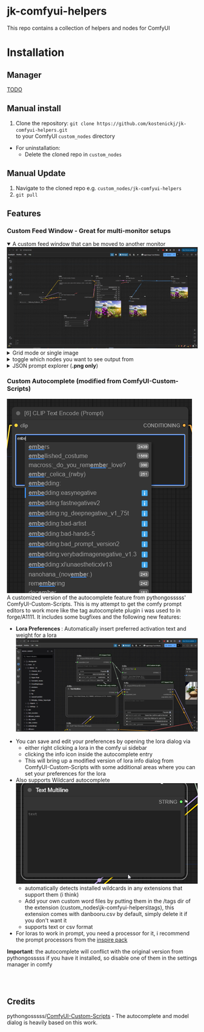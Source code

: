 # jk-comfyui-helpers
This repo contains a collection of helpers and nodes for ComfyUI

# Installation

## Manager

[TODO](https://github.com/ltdrdata/ComfyUI-Manager#how-to-register-your-custom-node-into-comfyui-manager)

## Manual install
1. Clone the repository:
`git clone https://github.com/kostenickj/jk-comfyui-helpers.git`  
to your ComfyUI `custom_nodes` directory

- For uninstallation:
  - Delete the cloned repo in `custom_nodes`

## Manual Update
1. Navigate to the cloned repo e.g. `custom_nodes/jk-comfyui-helpers`
2. `git pull`

## Features

### Custom Feed Window - Great for multi-monitor setups

<details open>
   <summary> A custom feed window that can be moved to another monitor</summary>
   <img src="./img/OpenFeed.gif"> </img>
</details> 
<details> 
   <summary>Grid mode or single image</summary>
   <img src="./img/Modes.gif"> </img>
</details>
<details> 
   <summary>toggle which nodes you want to see output from</summary>
   <img src="./img/VisibilityToggle.gif"> </img>
</details>
<details> 
   <summary>JSON prompt explorer (<b>.png only</b>)</summary>
   <img src="./img/JsonExplorer.gif"> </img>
</details>

### Custom Autocomplete (modified from ComfyUI-Custom-Scripts)
![image](./img/Autocomplete_basic.png)  
A customized version of the autocomplete feature from pythongosssss' ComfyUI-Custom-Scripts. This is my attempt to get the comfy prompt editors to work more like the tag autocomplete plugin i was used to in forge/A1111. It includes some bugfixes and the following new features:
* <b> Lora Preferences </b>: Automatically insert preferred activation text and weight for a lora
![image](./img/PreferenceEditor.gif)
</details> 

* You can save and edit your preferences by opening the lora dialog via
   - either right clicking a lora in the comfy ui sidebar
   - clicking the info icon inside the autocomplete entry
   - This will bring up a modified version of lora info dialog from ComfyUI-Custom-Scripts with some additional areas where you can set your preferences for the lora
* Also supports Wildcard autocomplete
  ![image](./img/Wildcard.gif)
   - automatically detects installed wildcards in any extensions that support them (i think)
   - Add your own custom word files by putting them in the /tags dir of the extension (custom_nodes\jk-comfyui-helpers\tags), this extension comes with danbooru.csv by default, simply delete it if you don't want it
   - supports text or csv format
* For loras to work in prompt, you need a processor for it, i recommend the prompt processors from the [inspire pack](https://github.com/ltdrdata/ComfyUI-Inspire-Pack#prompt-support---these-are-nodes-for-supporting-prompt-processing)

<b>Important</b>: the autocomplete will conflict with the original version from pythongosssss if you have it installed, so disable one of them in the settings manager in comfy

<br>
<br>

## Credits

pythongosssss/[ComfyUI-Custom-Scripts](https://github.com/comfyanonymous/ComfyUI) - The autocomplete and model dialog is heavily based on this work.
